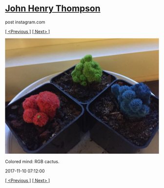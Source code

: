# [John Henry Thompson](../README.md)
post instagram.com

[[ <Previous ]](2017-11-12-3.md) [[ Next> ]](2017-11-09-1.md)

[![](../media/2017-11-10/Colored-mind-RGB-cactus.jpg)](../README.md)

Colored mind: RGB cactus.

2017-11-10 07:12:00

[[ <Previous ]](2017-11-12-3.md) [[ Next> ]](2017-11-09-1.md)